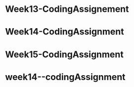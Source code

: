 # Week13-CodingAssignement
# Week14-CodingAssignment
# Week15-CodingAssignment 
# week14--codingAssignment
